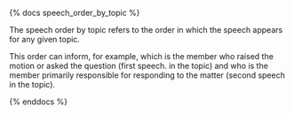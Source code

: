 {% docs speech_order_by_topic %}

The speech order by topic refers to the order in which the speech appears for any given topic.

This order can inform, for example, which is the member who raised the motion or asked the question (first speech. in the topic) and who is the member primarily responsible for responding to the matter (second speech in the topic). 

{% enddocs %}
